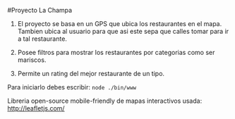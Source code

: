 #Proyecto La Champa
1. El proyecto se basa en un GPS que ubica los restaurantes en el mapa. Tambien
ubica al usuario para que asi este sepa que calles tomar para ir a tal
restaurante.

2. Posee filtros para mostrar los restaurantes por categorias como ser mariscos.

3. Permite un rating del mejor restaurante de un tipo.

Para iniciarlo debes escribir: ```node ./bin/www```

Libreria open-source mobile-friendly de mapas interactivos usada: http://leafletjs.com/
